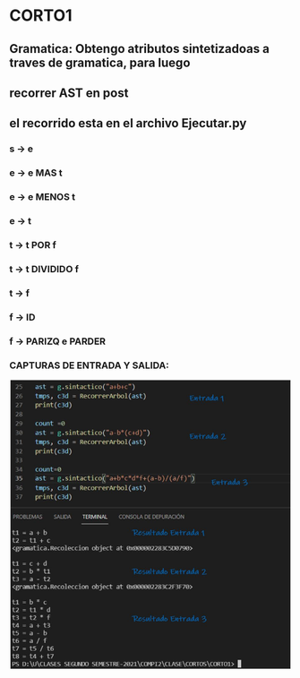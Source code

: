 # CORTO1
## Gramatica: Obtengo atributos sintetizadoas a traves de gramatica, para luego
## recorrer AST en post
## el recorrido esta en el archivo Ejecutar.py

### s ->  e
### e ->  e MAS t
### e ->  e MENOS t
### e ->  t
### t ->  t POR f
### t ->  t DIVIDIDO f
### t ->  f
### f ->  ID
### f ->  PARIZQ e PARDER

### CAPTURAS DE ENTRADA Y SALIDA:
![CAPTURA DE FUNCIONAMIENTO](https://github.com/edinfusion/OLC2_CORTO1/blob/master/corto1/img/Captura.JPG)